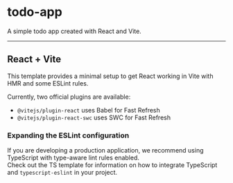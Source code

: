 # todo-app

A simple todo app created with React and Vite.

---

## React + Vite

This template provides a minimal setup to get React working in Vite with HMR and some ESLint rules.

Currently, two official plugins are available:

- `@vitejs/plugin-react` uses Babel for Fast Refresh
- `@vitejs/plugin-react-swc` uses SWC for Fast Refresh

### Expanding the ESLint configuration

If you are developing a production application, we recommend using TypeScript with type-aware lint rules enabled.  
Check out the TS template for information on how to integrate TypeScript and `typescript-eslint` in your project.

